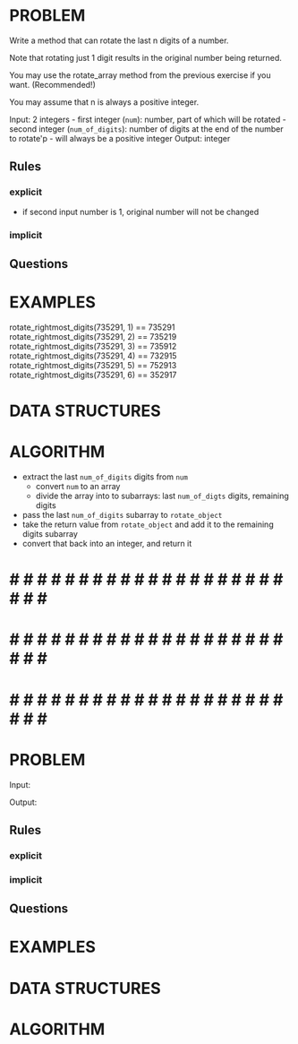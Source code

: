 # PROBLEM
Write a method that can rotate the last n digits of a number.

Note that rotating just 1 digit results in the original number being returned.

You may use the rotate_array method from the previous exercise if you want. (Recommended!)

You may assume that n is always a positive integer.

  Input: 2 integers
    - first integer (`num`): number, part of which will be rotated
    - second integer (`num_of_digits`): number of digits at the end of the number to rotate'p
      - will always be a positive integer
  Output: integer

  ## Rules
  ### explicit
  - if second input number is 1, original number will not be changed

  ### implicit


  ## Questions


# EXAMPLES
rotate_rightmost_digits(735291, 1) == 735291
rotate_rightmost_digits(735291, 2) == 735219
rotate_rightmost_digits(735291, 3) == 735912
rotate_rightmost_digits(735291, 4) == 732915
rotate_rightmost_digits(735291, 5) == 752913
rotate_rightmost_digits(735291, 6) == 352917

# DATA STRUCTURES


# ALGORITHM
- extract the last `num_of_digits` digits from `num`
  - convert `num` to an array
  - divide the array into to subarrays: last `num_of_digts` digits, remaining digits
- pass the last `num_of_digits` subarray to `rotate_object`
- take the return value from `rotate_object` and add it to the remaining digits subarray
- convert that back into an integer, and return it

# # # # # # # # # # # # # # # # # # # # # # # # #
# # # # # # # # # # # # # # # # # # # # # # # # #
# # # # # # # # # # # # # # # # # # # # # # # # #

# PROBLEM


  Input: 

  Output:

  ## Rules
  ### explicit
  
  ### implicit


  ## Questions


# EXAMPLES


# DATA STRUCTURES


# ALGORITHM
